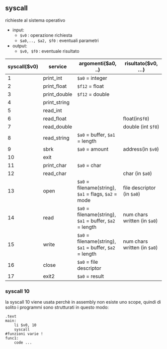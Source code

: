 ## syscall
richieste al sistema operativo
 - input:
	 - `$v0` : operazione richiesta
	 - `$a0,.., $a2, $f0` : eventuali parametri
- output:
	- `$v0, $f0` : eventuale risultato



| syscall($v0) | service      | argomenti($a0, ..)                                          | risultato($v0, …)            |
| ------------ | ------------ | ----------------------------------------------------------- | ---------------------------- |
| 1            | print_int    | `$a0` = integer                                             |                              |
| 2            | print_float  | `$f12` = float                                              |                              |
| 3            | print_double | `$f12` = double                                             |                              |
| 4            | print_string |                                                             |                              |
| 5            | read_int     |                                                             |                              |
| 6            | read_float   |                                                             | float(in`$f0`)               |
| 7            | read_double  |                                                             | double (int `$f0`)           |
| 8            | read_string  | `$a0` = buffer, `$a1` = length                              |                              |
| 9            | sbrk         | `$a0` = amount                                              | address(in `$v0`)            |
| 10           | exit         |                                                             |                              |
| 11           | print_char   | `$a0` = char                                                |                              |
| 12           | read_char    |                                                             | char (in `$a0`)              |
| 13           | open         | `$a0` = filename(string),<br>`$a1` = flags, `$a2` = mode    | file descriptor (in `$a0`)   |
| 14           | read         | `$a0` = filename(string),<br>`$a1` = buffer, `$a2` = length | num chars written (in `$a0`) |
| 15           | write        | `$a0` = filename(string),<br>`$a1` = buffer, `$a2` = length | num chars written (in `$a0`) |
| 16           | close        | `$a0` = file descriptor                                     |                              |
| 17           | exit2        | `$a0` = result                                              |                              |

### syscall 10
la syscall 10 viene usata perchè in assembly non esiste uno scope, quindi di solito i programmi sono strutturati in questo modo:
```armasm
.text
main:
	li $v0, 10
	syscall
#funzioni varie !
func1:
	code ...
```